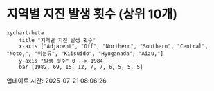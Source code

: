 # 지역별 지진 발생 횟수 (상위 10개)

```mermaid
xychart-beta
    title "지역별 지진 발생 횟수"
    x-axis ["Adjacent", "Off", "Northern", "Southern", "Central", "Noto,", "미분류", "Kiisuido", "Hyuganada", "Aizu,"]
    y-axis "발생 횟수" 0 --> 1984
    bar [1982, 69, 15, 12, 7, 7, 6, 5, 5, 5]
```

업데이트 시간: 2025-07-21 08:06:26

